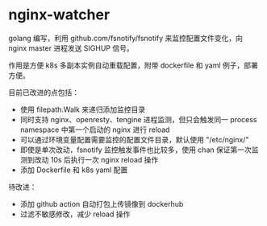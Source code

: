 # nginx-watcher

golang 编写，利用 github.com/fsnotify/fsnotify 来监控配置文件变化，向 nginx master 进程发送 SIGHUP 信号。

作用是方便 k8s 多副本实例自动重载配置，附带 dockerfile 和 yaml 例子，部署方便。

目前已改进的点包括：

- 使用 filepath.Walk 来递归添加监控目录
- 同时支持 nginx、openresty、tengine 进程监测，但只会触发同一 process namespace 中第一个启动的 nginx 进行 reload
- 可以通过环境变量配置需要监控的配置文件目录，默认使用 "/etc/nginx/"
- 即使是单次改动，fsnotify 监控触发事件也比较多，使用 chan 保证第一次监测到改动 10s 后执行一次 nginx reload 操作
- 添加 Dockerfile 和 k8s yaml 配置

待改进：

- 添加 github action 自动打包上传镜像到 dockerhub
- 过滤不敏感修改，减少 reload 操作
